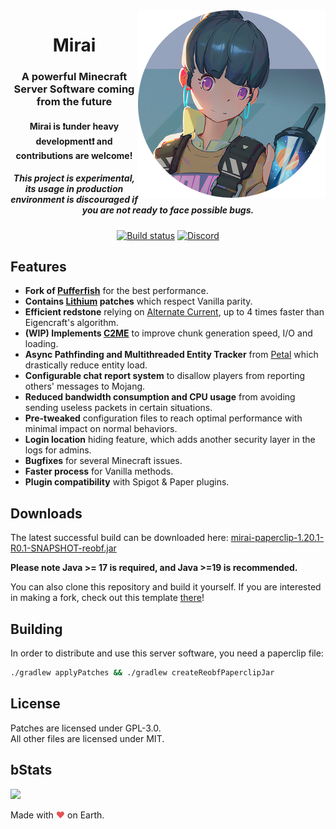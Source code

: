 <img src="logo.webp" alt="Mirai Face" align="right">
<div align="center">
  <h1>Mirai</h1>
  <h3>A powerful Minecraft Server Software coming from the future</h3>
  <h4>Mirai is ❗under heavy development❗ and contributions are welcome!</h4>
  <h5><b>This project is experimental, its usage in production environment is discouraged if you are not ready to face possible bugs.</b></h5>

  [![Build status](https://img.shields.io/github/actions/workflow/status/Dreeam-qwq/Mirai/build-1201.yml?branch=ver%2F1.20.1&style=for-the-badge)](https://github.com/Dreeam-qwq/Mirai/releases/tag/1.20.1)
  [![Discord](https://img.shields.io/discord/928402257605701683?color=5865F2&label=discord&style=for-the-badge)](https://discord.gg/DdH6Yfu9gM)
</div>

## Features

- **Fork of [Pufferfish](https://github.com/pufferfish-gg/Pufferfish)** for the best performance.
- **Contains [Lithium](https://github.com/CaffeineMC/lithium-fabric) patches** which respect Vanilla parity.
- **Efficient redstone** relying on [Alternate Current](https://github.com/SpaceWalkerRS/alternate-current), up to 4 times faster than Eigencraft's algorithm.
- **(WIP) Implements [C2ME](https://github.com/RelativityMC/C2ME-fabric)** to improve chunk generation speed, I/O and loading.
- **Async Pathfinding and Multithreaded Entity Tracker** from [Petal](https://github.com/Bloom-host/Petal) which drastically reduce entity load.
- **Configurable chat report system** to disallow players from reporting others' messages to Mojang.
- **Reduced bandwidth consumption and CPU usage** from avoiding sending useless packets in certain situations.
- **Pre-tweaked** configuration files to reach optimal performance with minimal impact on normal behaviors.
- **Login location** hiding feature, which adds another security layer in the logs for admins.
- **Bugfixes** for several Minecraft issues.
- **Faster process** for Vanilla methods.
- **Plugin compatibility** with Spigot & Paper plugins.

## Downloads
The latest successful build can be downloaded here:
[mirai-paperclip-1.20.1-R0.1-SNAPSHOT-reobf.jar](https://github.com/Dreeam-qwq/Mirai/releases/tag/1.20.1)

**Please note Java >= 17 is required, and Java >=19 is recommended.**

You can also clone this repository and build it yourself.
If you are interested in making a fork, check out this template [there](https://github.com/PaperMC/paperweight-examples)!

## Building
In order to distribute and use this server software, you need a paperclip file:

```bash
./gradlew applyPatches && ./gradlew createReobfPaperclipJar
```

## License
Patches are licensed under GPL-3.0.  
All other files are licensed under MIT.

## bStats
[![](https://bstats.org/signatures/server-implementation/mirai.svg)](https://bstats.org/plugin/server-implementation/Mirai/18351)

Made with <span style="color: #e25555;">&#9829;</span> on Earth.
